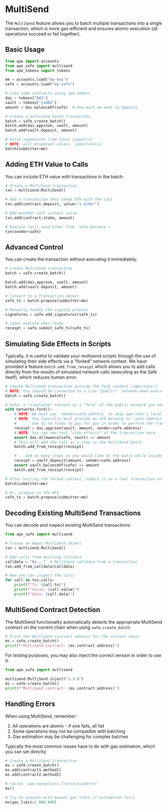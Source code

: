 # MultiSend

The `MultiSend` feature allows you to batch multiple transactions into a single transaction, which is more gas-efficient and ensures atomic execution (all operations succeed or fail together).

## Basic Usage

```python
from ape import accounts
from ape_safe import multisend
from ape_tokens import tokens

me = accounts.load("my-key")
safe = accounts.load("my-safe")

# Load some contracts using ape-tokens
dai = tokens["DAI"]
vault = tokens["yvDAI"]
amount = dai.balanceOf(safe)  # How much we want to deposit

# Create a multisend batch transaction
batch = safe.create_batch()
batch.add(dai.approve, vault, amount)
batch.add(vault.deposit, amount)

# Fetch signatures from local signer(s)
# NOTE: will broadcast unless `submit=False`
batch(submitter=me)
```

## Adding ETH Value to Calls

You can include ETH value with transactions in the batch:

```python
# Create a MultiSend transaction
txn = multisend.MultiSend()

# Add a transaction that sends ETH with the call
txn.add(contract.deposit, value="1 ether")

# Add another call without value
txn.add(contract.stake, amount)

# Execute (will send Ether from `safe.balance`)
txn(sender=safe)
```

## Advanced Control

You can create the transaction without executing it immediately:

```python
# Create MultiSend transaction
batch = safe.create_batch()

batch.add(dai.approve, vault, amount)
batch.add(vault.deposit, amount)

# Convert to a transaction object
safe_tx = batch.propose(submitter=me)

# Manually handle the signing process
signatures = safe.add_signatures(safe_tx)

# Later execute when ready
receipt = safe.submit_safe_tx(safe_tx)
```

## Simulating Side Effects in Scripts

Typically, it is useful to validate your multisend scripts through the use of simulating their
side effects via a "forked" network context.
We have provided a feature `batch.add_from_receipt` which allows you to add calls directly from
the results of simulated network calls (executing as the Safe itself), which reduces human error.

```python
# Create MultiSend transaction outside the fork context (important!)
# NOTE: You should be connected to a live "public"  network when executing this
batch = safe.create_batch()

# Enter a "simulated" context as a "fork" of the public network you want to propose to
with networks.fork():
    # NOTE: We must use `sender=safe.address` to skip ape-safe's local signer processing
    # NOTE: You typically must provide an eth balance to `safe.address`, or it will fail
    #       due to no funds to pay for gas in order to perform the transaction.
    receipt = dai.approve(vault, amount, sender=safe.address)
    # NOTE: You can now test "side effects" of the transaction here.
    assert dai.allowance(safe, vault) == amount
    # This will add the call as a step in the MultiSend batch
    batch.add_from_receipt(receipt)

    # ...add as many steps as you would like to the batch while inside this forked context.
    receipt = vault.deposit(amount, sender=safe.address)
    assert vault.balanceOf(safe) == amount
    batch.add_from_receipt(receipt)

# After exiting the forked context, submit it as a real transaction on-chain
batch(submitter=me)

# Or, propose to the API
safe_tx = batch.propose(submitter=me)
```

## Decoding Existing MultiSend Transactions

You can decode and inspect existing MultiSend transactions:

```python
from ape_safe import multisend

# Create an empty MultiSend object
txn = multisend.MultiSend()

# Add calls from existing calldata
calldata = "0x..."  # MultiSend calldata from a transaction
txn.add_from_calldata(calldata)

# Now you can inspect the calls
for call in txn.calls:
    print(f"To: {call.to}")
    print(f"Value: {call.value}")
    print(f"Data: {call.data}")
```

## MultiSend Contract Detection

The MultiSend functionality automatically detects the appropriate MultiSend contract on the current chain when using `safe.create_batch`:

```python
# Print the MultiSend contract address for the current chain
ms = safe.create_batch()
print(f"MultiSend contract: {ms.contract.address}")
```

For testing purposes, you may also inject the correct version in order to use it:

```python
from ape_safe import multisend

multisend.MultiSend.inject("1.3.0")
ms = safe.create_batch()
print(f"MultiSend contract: {ms.contract.address}")
```

## Handling Errors

When using MultiSend, remember:

1. All operations are atomic - if one fails, all fail
2. Some operations may not be compatible with batching
3. Gas estimation may be challenging for complex batches

Typically the most common issues have to do with gas estimation, which you can set directly:

```python
# Create a MultiSend transaction
ms = safe.create_batch()
ms.add(contract1.method1)
ms.add(contract2.method2)

# raises `ape.exceptions.TransactionError`
ms()

# Try to execute with manual gas limit if estimation fails
ms(gas_limit=1_000_000)
```
